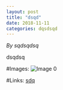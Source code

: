 ```yaml
---
layout: post
title: "dsqd"
date: 2018-11-11
categories: dqsdsqd
---
```


*By sqdsqdsq*

dsqdsq

#Images:
![ Image 0](dqs "Image0")

#Links:
[sdq](sdq)
